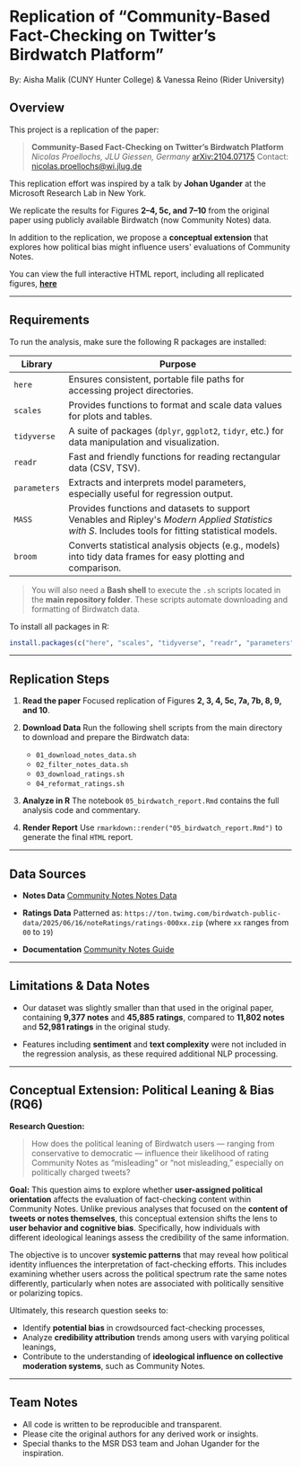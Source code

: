 # Replication of “Community-Based Fact-Checking on Twitter’s Birdwatch Platform”

By: Aisha Malik (CUNY Hunter College) & Vanessa Reino (Rider University)

## Overview

This project is a replication of the paper:

> **Community-Based Fact-Checking on Twitter’s Birdwatch Platform**
> *Nicolas Proellochs, JLU Giessen, Germany*
> [arXiv:2104.07175](https://arxiv.org/abs/2104.07175)
> Contact: [nicolas.proellochs@wi.jlug.de](mailto:nicolas.proellochs@wi.jlug.de)

This replication effort was inspired by a talk by **Johan Ugander** at the Microsoft Research Lab in New York.

We replicate the results for Figures **2–4, 5c, and 7–10** from the original paper using publicly available Birdwatch (now Community Notes) data.

In addition to the replication, we propose a **conceptual extension** that explores how political bias might influence users' evaluations of Community Notes.

You can view the full interactive HTML report, including all replicated figures, [**here**](https://rawcdn.githack.com/msr-ds3/community-notes-2025-group-5/c7e83ecd8ca608e951db509c2c5d3cf3e24ecc98/05_birdwatch_report.html#Logistic_Regression)

---

## Requirements

To run the analysis, make sure the following R packages are installed:

| **Library**  | **Purpose**                                                                                                                                         |
| ------------ | --------------------------------------------------------------------------------------------------------------------------------------------------- |
| `here`       | Ensures consistent, portable file paths for accessing project directories.                                                                          |
| `scales`     | Provides functions to format and scale data values for plots and tables.                                                                            |
| `tidyverse`  | A suite of packages (`dplyr`, `ggplot2`, `tidyr`, etc.) for data manipulation and visualization.                                                    |
| `readr`      | Fast and friendly functions for reading rectangular data (CSV, TSV).                                                                                |
| `parameters` | Extracts and interprets model parameters, especially useful for regression output.                                                                  |
| `MASS`       | Provides functions and datasets to support Venables and Ripley's *Modern Applied Statistics with S*. Includes tools for fitting statistical models. |
| `broom`      | Converts statistical analysis objects (e.g., models) into tidy data frames for easy plotting and comparison.                                        |

> You will also need a **Bash shell** to execute the `.sh` scripts located in the **main repository folder**. These scripts automate downloading and formatting of Birdwatch data.

To install all packages in R:

```r
install.packages(c("here", "scales", "tidyverse", "readr", "parameters", "MASS", "broom"))
```

---

## Replication Steps

1. **Read the paper**
   Focused replication of Figures **2, 3, 4, 5c, 7a, 7b, 8, 9, and 10**.

2. **Download Data**
   Run the following shell scripts from the main directory to download and prepare the Birdwatch data:

   * `01_download_notes_data.sh`
   * `02_filter_notes_data.sh`
   * `03_download_ratings.sh`
   * `04_reformat_ratings.sh`

3. **Analyze in R**
   The notebook `05_birdwatch_report.Rmd` contains the full analysis code and commentary.

4. **Render Report**
   Use `rmarkdown::render("05_birdwatch_report.Rmd")` to generate the final `HTML` report.

---

## Data Sources

* **Notes Data**
  [Community Notes Notes Data](https://ton.twimg.com/birdwatch-public-data/2025/06/16/notes/notes-00000.zip)

* **Ratings Data**
  Patterned as:
  `https://ton.twimg.com/birdwatch-public-data/2025/06/16/noteRatings/ratings-000xx.zip`
  (where `xx` ranges from `00` to `19`)

* **Documentation**
  [Community Notes Guide](https://communitynotes.x.com/guide/en/under-the-hood/ranking-notes)

---

## Limitations & Data Notes

* Our dataset was slightly smaller than that used in the original paper, containing **9,377 notes** and **45,885 ratings**, compared to **11,802 notes** and **52,981 ratings** in the original study.

* Features including **sentiment** and **text complexity** were not included in the regression analysis, as these required additional NLP processing.

---

## Conceptual Extension: Political Leaning & Bias (RQ6)

**Research Question:**

> How does the political leaning of Birdwatch users — ranging from conservative to democratic — influence their likelihood of rating Community Notes as “misleading” or “not misleading,” especially on politically charged tweets?

**Goal:**
This question aims to explore whether **user-assigned political orientation** affects the evaluation of fact-checking content within Community Notes. Unlike previous analyses that focused on the **content of tweets or notes themselves**, this conceptual extension shifts the lens to **user behavior and cognitive bias**. Specifically, how individuals with different ideological leanings assess the credibility of the same information.

The objective is to uncover **systemic patterns** that may reveal how political identity influences the interpretation of fact-checking efforts. This includes examining whether users across the political spectrum rate the same notes differently, particularly when notes are associated with politically sensitive or polarizing topics.

Ultimately, this research question seeks to:

* Identify **potential bias** in crowdsourced fact-checking processes,
* Analyze **credibility attribution** trends among users with varying political leanings,
* Contribute to the understanding of **ideological influence on collective moderation systems**, such as Community Notes.

---

## Team Notes

* All code is written to be reproducible and transparent.
* Please cite the original authors for any derived work or insights.
* Special thanks to the MSR DS3 team and Johan Ugander for the inspiration.
